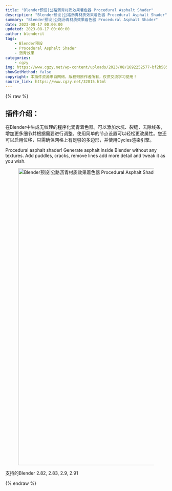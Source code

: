 ```yaml
---
title: "Blender预设|公路沥青材质效果着色器 Procedural Asphalt Shader"
description: "Blender预设|公路沥青材质效果着色器 Procedural Asphalt Shader"
summary: "Blender预设|公路沥青材质效果着色器 Procedural Asphalt Shader"
date: 2023-08-17 00:00:00
updated: 2023-08-17 00:00:00
author: blenderit
tags: 
    - Blender预设
    - Procedural Asphalt Shader
    - 沥青效果
categories:
    - cgzy
img: https://www.cgzy.net/wp-content/uploads/2023/08/1692252577-bf2b585aaeb7a04.webp
showGetMethod: false
copyright: 本插件资源来自网络，版权归原作者所有，仅供交流学习使用！
source_link: https://www.cgzy.net/32815.html
---
```


{% raw %}
<div class="wp-block-pandastudio-title"><div class="title_style_01"><h2 id="h2-0">插件介绍：</h2></div></div><p class="is-style-text-indent-2em">在Blender中生成无纹理的程序化沥青着色器。可以添加水坑、裂缝，去除线条，增加更多细节并根据需要进行调整。使用简单的节点设置可以轻松更改属性。您还可以启用位移，只需确保网格上有足够的多边形，并使用Cycles渲染引擎。</p><p>Procedural asphalt shader! Generate asphalt inside Blender without any textures. Add puddles, cracks, remove lines add more detail and tweak it as you wish.</p><div class="wp-block-image is-style-border-round-and-with-shadow">
<figure class="aligncenter size-full"><img fetchpriority="high" decoding="async" width="1317" height="926" src="https://www.cgzy.net/wp-content/uploads/2023/08/1692252479-7f236c104e29147.webp" class="wp-image-32816" title="Blender预设|公路沥青材质效果着色器 Procedural Asphalt Shader" alt="Blender预设|公路沥青材质效果着色器 Procedural Asphalt Shader"></figure></div><div class="wp-block-pandastudio-tips"><div class="tip success "><p>支持的Blender 2.82, 2.83, 2.9, 2.91</p>
</div></div>
<div style="display: none">cgzy</div>
{% endraw %}